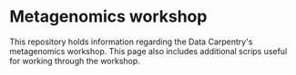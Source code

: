 # Metagenomics workshop
This repository holds information regarding the Data Carpentry's metagenomics workshop. This page also includes additional scrips useful for working through the workshop.
